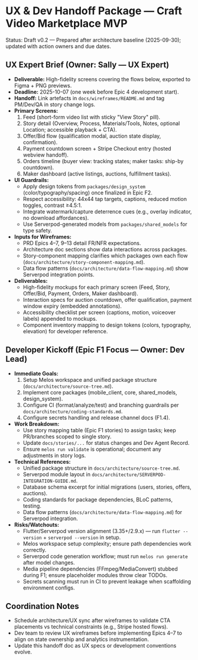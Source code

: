 # UX & Dev Handoff Package — Craft Video Marketplace MVP

Status: Draft v0.2 — Prepared after architecture baseline (2025-09-30); updated with action owners and due dates.

## UX Expert Brief (Owner: Sally — UX Expert)
- **Deliverable:** High-fidelity screens covering the flows below, exported to Figma + PNG previews.
- **Deadline:** 2025-10-07 (one week before Epic 4 development start).
- **Handoff:** Link artefacts in `docs/wireframes/README.md` and tag PM/Dev/QA in story change logs.
- **Primary Screens:**
  1. Feed (short-form video list with sticky "View Story" pill).
  2. Story detail (Overview, Process, Materials/Tools, Notes, optional Location; accessible playback + CTA).
  3. Offer/Bid flow (qualification modal, auction state display, confirmation).
  4. Payment countdown screen + Stripe Checkout entry (hosted webview handoff).
  5. Orders timeline (buyer view: tracking states; maker tasks: ship-by countdown).
  6. Maker dashboard (active listings, auctions, fulfillment tasks).
- **UI Guardrails:**
  - Apply design tokens from `packages/design_system` (color/typography/spacing) once finalized in Epic F2.
  - Respect accessibility: 44x44 tap targets, captions, reduced motion toggles, contrast ≥4.5:1.
  - Integrate watermark/capture deterrence cues (e.g., overlay indicator, no download affordances).
  - Use Serverpod-generated models from `packages/shared_models` for type safety.
- **Inputs for Wireframes:**
  - PRD Epics 4–7, 9–13 detail FR/NFR expectations.
  - Architecture doc sections show data interactions across packages.
  - Story-component mapping clarifies which packages own each flow (`docs/architecture/story-component-mapping.md`).
  - Data flow patterns (`docs/architecture/data-flow-mapping.md`) show Serverpod integration points.
- **Deliverables:**
  - High-fidelity mockups for each primary screen (Feed, Story, Offer/Bid, Payment, Orders, Maker dashboard).
  - Interaction specs for auction countdown, offer qualification, payment window expiry (embedded annotations).
  - Accessibility checklist per screen (captions, motion, voiceover labels) appended to mockups.
  - Component inventory mapping to design tokens (colors, typography, elevation) for developer reference.

## Developer Kickoff (Epic F1 Focus — Owner: Dev Lead)
- **Immediate Goals:**
  1. Setup Melos workspace and unified package structure (`docs/architecture/source-tree.md`).
  2. Implement core packages (mobile_client, core, shared_models, design_system).
  3. Configure CI (format/analyze/test) and branching guardrails per `docs/architecture/coding-standards.md`.
  4. Configure secrets handling and release channel docs (F1.4).
- **Work Breakdown:**
  - Use story mapping table (Epic F1 stories) to assign tasks; keep PR/branches scoped to single story.
  - Update `docs/stories/...` for status changes and Dev Agent Record.
  - Ensure `melos run validate` is operational; document any adjustments in story logs.
- **Technical References:**
  - Unified package structure in `docs/architecture/source-tree.md`.
  - Serverpod module layout in `docs/architecture/SERVERPOD-INTEGRATION-GUIDE.md`.
  - Database schema excerpt for initial migrations (users, stories, offers, auctions).
  - Coding standards for package dependencies, BLoC patterns, testing.
  - Data flow patterns (`docs/architecture/data-flow-mapping.md`) for Serverpod integration.
- **Risks/Watchouts:**
  - Flutter/Serverpod version alignment (3.35+/2.9.x) — run `flutter --version` + `serverpod --version` in setup.
  - Melos workspace setup complexity; ensure path dependencies work correctly.
  - Serverpod code generation workflow; must run `melos run generate` after model changes.
  - Media pipeline dependencies (FFmpeg/MediaConvert) stubbed during F1; ensure placeholder modules throw clear TODOs.
  - Secrets scanning must run in CI to prevent leakage when scaffolding environment configs.

## Coordination Notes
- Schedule architecture/UX sync after wireframes to validate CTA placements vs technical constraints (e.g., Stripe hosted flows).
- Dev team to review UX wireframes before implementing Epics 4–7 to align on state ownership and analytics instrumentation.
- Update this handoff doc as UX specs or development conventions evolve.
